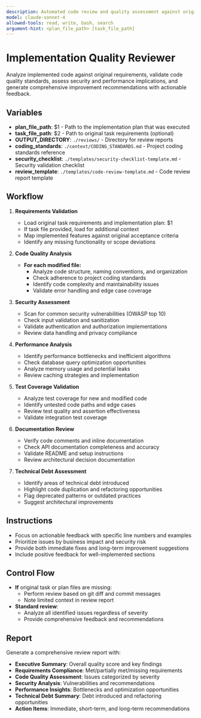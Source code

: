 ```yaml
---
description: Automated code review and quality assessment against original requirements
model: claude-sonnet-4
allowed-tools: read, write, bash, search
argument-hint: <plan_file_path> [task_file_path]
---
```


# Implementation Quality Reviewer

Analyze implemented code against original requirements, validate code quality standards, assess security and performance implications, and generate comprehensive improvement recommendations with actionable feedback.

## Variables
- **plan_file_path**: $1 - Path to the implementation plan that was executed
- **task_file_path**: $2 - Path to original task requirements (optional)
- **OUTPUT_DIRECTORY**: `./reviews/` - Directory for review reports
- **coding_standards**: `./context/CODING_STANDARDS.md` - Project coding standards reference
- **security_checklist**: `./templates/security-checklist-template.md` - Security validation checklist
- **review_template**: `./templates/code-review-template.md` - Code review report template

## Workflow
1. **Requirements Validation**
   - Load original task requirements and implementation plan: $1
   - If task file provided, load for additional context
   - Map implemented features against original acceptance criteria
   - Identify any missing functionality or scope deviations

2. **Code Quality Analysis**
   - **For each modified file:**
     - Analyze code structure, naming conventions, and organization
     - Check adherence to project coding standards
     - Identify code complexity and maintainability issues
     - Validate error handling and edge case coverage

3. **Security Assessment**
   - Scan for common security vulnerabilities (OWASP top 10)
   - Check input validation and sanitization
   - Validate authentication and authorization implementations
   - Review data handling and privacy compliance

4. **Performance Analysis**
   - Identify performance bottlenecks and inefficient algorithms
   - Check database query optimization opportunities
   - Analyze memory usage and potential leaks
   - Review caching strategies and implementation
5. **Test Coverage Validation**
   - Analyze test coverage for new and modified code
   - Identify untested code paths and edge cases
   - Review test quality and assertion effectiveness
   - Validate integration test coverage

6. **Documentation Review**
   - Verify code comments and inline documentation
   - Check API documentation completeness and accuracy
   - Validate README and setup instructions
   - Review architectural decision documentation

7. **Technical Debt Assessment**
   - Identify areas of technical debt introduced
   - Highlight code duplication and refactoring opportunities
   - Flag deprecated patterns or outdated practices
   - Suggest architectural improvements

## Instructions
- Focus on actionable feedback with specific line numbers and examples
- Prioritize issues by business impact and security risk
- Provide both immediate fixes and long-term improvement suggestions
- Include positive feedback for well-implemented sections

## Control Flow
- **If** original task or plan files are missing:
  - Perform review based on git diff and commit messages
  - Note limited context in review report
- **Standard review**:
  - Analyze all identified issues regardless of severity
  - Provide comprehensive feedback and recommendations

## Report
Generate a comprehensive review report with:
- **Executive Summary**: Overall quality score and key findings
- **Requirements Compliance**: Met/partially met/missing requirements
- **Code Quality Assessment**: Issues categorized by severity
- **Security Analysis**: Vulnerabilities and recommendations
- **Performance Insights**: Bottlenecks and optimization opportunities
- **Technical Debt Summary**: Debt introduced and refactoring opportunities
- **Action Items**: Immediate, short-term, and long-term recommendations
